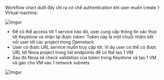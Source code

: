 
Workflow chart dưới đây chỉ ra cơ chế authentication khi user muốn create 1 Virtual machine:

![Imgur](https://i.imgur.com/jhA7OfL.png)

- Để có thể access tới 1 service nào đó, user cung cấp thông tin xác thực tới Keystone và nhận lại được token. Token này là một chuỗi nhằm kết nối user tới các project trong Openstack.
- User có được URL service muốn truy cập tới. Ví dụ user có thể có được URL tới Nova project trong list endpoints để có thể tạo 1 VM
- Sau đó Nova sẽ check validation của token trong Keystone và tạo 1 VM và gán cho VM vào 1 network subnets


![Imgur](https://i.imgur.com/uTYrqin.png)